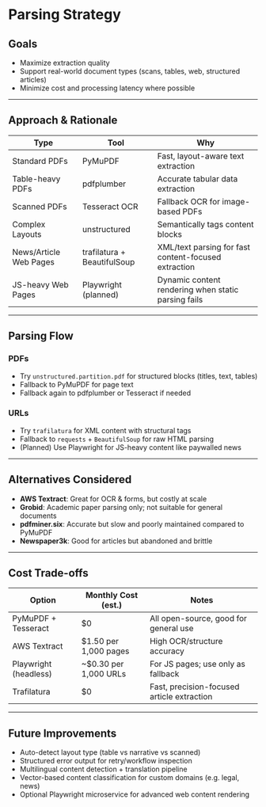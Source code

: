 # Parsing Strategy

## Goals
- Maximize extraction quality  
- Support real-world document types (scans, tables, web, structured articles)  
- Minimize cost and processing latency where possible

---

## Approach & Rationale

| Type                   | Tool                          | Why                                                      |
|------------------------|-------------------------------|-----------------------------------------------------------|
| Standard PDFs          | PyMuPDF                       | Fast, layout-aware text extraction                        |
| Table-heavy PDFs       | pdfplumber                    | Accurate tabular data extraction                          |
| Scanned PDFs           | Tesseract OCR                 | Fallback OCR for image-based PDFs                         |
| Complex Layouts        | unstructured                  | Semantically tags content blocks                          |
| News/Article Web Pages | trafilatura + BeautifulSoup   | XML/text parsing for fast content-focused extraction      |
| JS-heavy Web Pages     | Playwright (planned)          | Dynamic content rendering when static parsing fails       |

---

## Parsing Flow

### PDFs
- Try `unstructured.partition.pdf` for structured blocks (titles, text, tables)  
- Fallback to PyMuPDF for page text  
- Fallback again to pdfplumber or Tesseract if needed  

### URLs
- Try `trafilatura` for XML content with structural tags  
- Fallback to `requests` + `BeautifulSoup` for raw HTML parsing  
- (Planned) Use Playwright for JS-heavy content like paywalled news  

---

## Alternatives Considered

- **AWS Textract**: Great for OCR & forms, but costly at scale  
- **Grobid**: Academic paper parsing only; not suitable for general documents  
- **pdfminer.six**: Accurate but slow and poorly maintained compared to PyMuPDF  
- **Newspaper3k**: Good for articles but abandoned and brittle  

---

## Cost Trade-offs

| Option                    | Monthly Cost (est.)     | Notes                                               |
|---------------------------|--------------------------|------------------------------------------------------|
| PyMuPDF + Tesseract       | $0                       | All open-source, good for general use               |
| AWS Textract              | $1.50 per 1,000 pages    | High OCR/structure accuracy                         |
| Playwright (headless)     | ~$0.30 per 1,000 URLs    | For JS pages; use only as fallback                  |
| Trafilatura               | $0                       | Fast, precision-focused article extraction          |

---

## Future Improvements

- Auto-detect layout type (table vs narrative vs scanned)  
- Structured error output for retry/workflow inspection  
- Multilingual content detection + translation pipeline  
- Vector-based content classification for custom domains (e.g. legal, news)  
- Optional Playwright microservice for advanced web content rendering  
